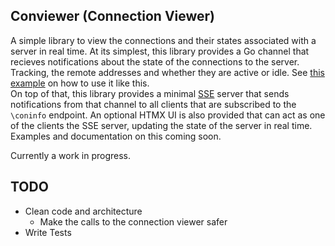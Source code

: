 ## Conviewer (Connection Viewer)

A simple library to view the connections and their states associated with a
server in real time. At its simplest, this library provides a Go channel that
recieves notifications about the state of the connections to the server.
Tracking, the remote addresses and whether they are active or idle. See [this
example](https://github.com/pandolf99/conviewer/cmd/example) on how to use it
like this.  \
On top of that, this library provides a minimal [SSE](https://developer.mozilla.org/en-US/docs/Web/API/Server-sent_events/Using_server-sent_events) server that sends
notifications from that channel to all clients that are subscribed to the
`\coninfo` endpoint. An optional HTMX UI is also provided that can act as one of
the clients the SSE server, updating the state of the server in real time.
Examples and documentation on this coming soon.

Currently a work in progress.

## TODO
- Clean code and architecture
	* Make the calls to the connection viewer safer
- Write Tests


